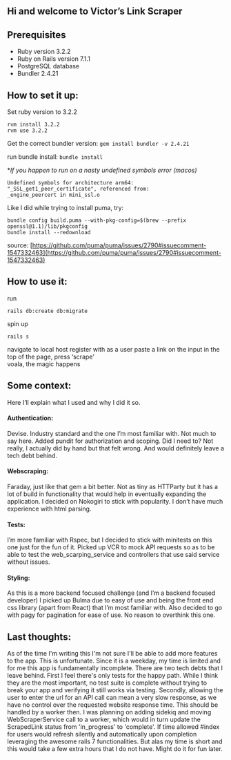 ## Hi and welcome to Victor’s Link Scraper

## Prerequisites
- Ruby version 3.2.2
- Ruby on Rails version 7.1.1
- PostgreSQL database
- Bundler 2.4.21

## How to set it up:
Set ruby version to 3.2.2
```
rvm install 3.2.2
rvm use 3.2.2
```
Get the correct bundler version:
```gem install bundler -v 2.4.21```

run bundle install:
```bundle install```

**If you happen to run on a nasty undefined symbols error (macos)*
```
Undefined symbols for architecture arm64:
"_SSL_get1_peer_certificate", referenced from:
_engine_peercert in mini_ssl.o
```

Like I did while trying to install puma, try:
```
bundle config build.puma --with-pkg-config=$(brew --prefix openssl@1.1)/lib/pkgconfig
bundle install --redownload
```
source: [https://github.com/puma/puma/issues/2790#issuecomment-1547332463](https://github.com/puma/puma/issues/2790#issuecomment-1547332463)

## How to use it:
run
```
rails db:create db:migrate
```
spin up 
```
rails s  
```
navigate to local host
register with as a user
paste a link on the input in the top of the page, press ‘scrape’  
voala, the magic happens

## Some context:
Here I’ll explain what I used and why I did it so.

#### Authentication:
Devise. Industry standard and the one I’m most familiar with. Not much to say here.
Added pundit for authorization and scoping. Did I need to? Not really, I actually did by hand but that felt wrong. And would definitely leave a tech debt behind.

#### Webscraping:
Faraday, just like that gem a bit better. Not as tiny as HTTParty but it has a lot of build in functionality that would help in eventually expanding the application.
I decided on Nokogiri to stick with popularity. I don’t have much experience with html parsing.

#### Tests:
I’m more familiar with Rspec, but I decided to stick with minitests on this one just for the fun of it. Picked up VCR to mock API requests so as to be able to test the web_scarping_service and controllers that use said service without issues.

#### Styling:
As this is a more backend focused challenge (and I’m a backend focused developer) I picked up Bulma due to easy of use and being the front end css library (apart from React) that I’m most familiar with.
Also decided to go with pagy for pagination for ease of use. No reason to overthink this one.

## Last thoughts:
As of the time I'm writing this I'm not sure I'll be able to add more features to the app. This is unfortunate.
Since it is a weekday, my time is limited and for me this app is fundamentally incomplete. There are two tech debts that I leave behind.
First I feel there's only tests for the happy path. While I think they are the most important, no test suite is complete without trying to break your app and verifying it still works via testing.
Secondly, allowing the user to enter the url for an API call can mean a very slow response, as we have no control over the requested website response time. This should be handled by a worker then. I was planning on adding sidekiq and moving WebScraperService call to a worker, which would in turn update the ScrapedLink status from 'in_progress' to 'complete'. If time allowed #index for users would refresh silently and automatically upon completion leveraging the awesome rails 7 functionalities.
But alas my time is short and this would take a few extra hours that I do not have. Might do it for fun later.

